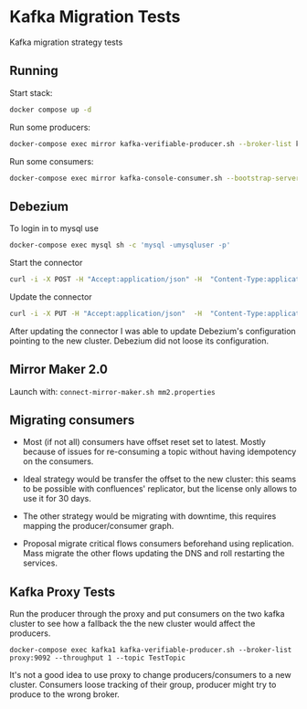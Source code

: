# Kafka Migration Tests

Kafka migration strategy tests

## Running

Start stack:
```bash
docker compose up -d
```

Run some producers:
```bash
docker-compose exec mirror kafka-verifiable-producer.sh --broker-list kafka1:9092 --throughput 1 --topic TestTopic
```

Run some consumers:
```bash
docker-compose exec mirror kafka-console-consumer.sh --bootstrap-server kafka1:9092 --group=test --topic TestTopic
```

## Debezium

To login in to mysql use

```bash
docker-compose exec mysql sh -c 'mysql -umysqluser -p'
```

Start the connector
```bash
curl -i -X POST -H "Accept:application/json" -H  "Content-Type:application/json" http://localhost:8083/connectors/ -d @register-mysql.json
```
Update the connector
```bash
curl -i -X PUT -H "Accept:application/json"  -H  "Content-Type:application/json" http://localhost:8083/connectors/inventory-connector/config/ -d @update-mysql.json
```

After updating the connector I was able to update Debezium's configuration pointing to the new cluster. Debezium did not loose its configuration.


## Mirror Maker 2.0

Launch with: `connect-mirror-maker.sh mm2.properties`

## Migrating consumers

* Most (if not all) consumers have offset reset set to latest. Mostly because of issues for re-consuming a topic without having idempotency on the consumers.

* Ideal strategy would be transfer the offset to the new cluster: this seams to be possible with confluences' replicator, but the license only allows to use it for 30 days.

* The other strategy would be migrating with downtime, this requires mapping the producer/consumer graph.

* Proposal migrate critical flows consumers beforehand using replication. Mass migrate the other flows updating the DNS and roll restarting the services.


## Kafka Proxy Tests

Run the producer through the proxy and put consumers on the two kafka cluster to see how a fallback the the new cluster would affect the producers.

```
docker-compose exec kafka1 kafka-verifiable-producer.sh --broker-list proxy:9092 --throughput 1 --topic TestTopic
```

It's not a good idea to use proxy to change producers/consumers to a new cluster. Consumers loose tracking of their group, producer might try to produce to the wrong broker.
